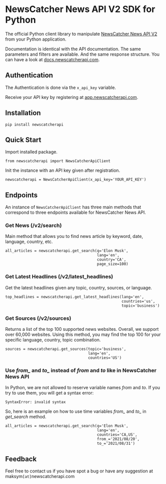 # NewsCatcher News API V2 SDK for Python

The official Python client library to manipulate [NewsCatcher News API V2](https://newscatcherapi.com/news-api) from your Python application.

Documentation is identical with the API documentation. The same parameters and filters are available. 
And the same response structure. You can have a look at [docs.newscatcherapi.com](https://docs.newscatcherapi.com).

## Authentication

The Authentication is done via the `x_api_key` variable.

Receive your API key by registering at [app.newscatcherapi.com](https://app.newscatcherapi.com).

## Installation
```pip install newscatcherapi```

## Quick Start
Import installed package.

`````from newscatcherapi import NewsCatcherApiClient`````

Init the instance with an API key given after registration.

````newscatcherapi = NewsCatcherApiClient(x_api_key='YOUR_API_KEY') ````

## Endpoints
An instance of `NewsCatcherApiClient` has three main methods that correspond to three endpoints available for NewsCatcher News API.

### Get News (/v2/search)
Main method that allows you to find news article by keyword, date, language, country, etc.

```
all_articles = newscatcherapi.get_search(q='Elon Musk',
                                         lang='en',
                                         country='CA',
                                         page_size=100)
```

### Get Latest Headlines (/v2/latest_headlines)
Get the latest headlines given any topic, country, sources, or language.

```
top_headlines = newscatcherapi.get_latest_headlines(lang='en',
                                                    countries='us',
                                                    topic='business')
 ```

### Get Sources (/v2/sources)
Returns a list of the top 100 supported news websites. Overall, we support over 60,000 websites. Using this method, you may find the top 100 for your specific language, country, topic combination.

```
sources = newscatcherapi.get_sources(topic='business',
                                     lang='en',
                                     countries='US')
 ```


### Use *from_* and *to_* instead of *from* and *to* like in NewsCatcher News API
In Python, we are not allowed to reserve variable names *from* and *to*. If you try to use them, you will get a syntax error:

```SyntaxError: invalid syntax``` 

So, here is an example on how to use time variables *from_* and *to_* in *get_search* method.

```
all_articles = newscatcherapi.get_search(q='Elon Musk',
                                         lang='en',
                                         countries='CA,US',
                                         from_='2021/08/20',
                                         to_='2021/08/31')
```

## Feedback

Feel free to contact us if you have spot a bug or have any suggestion at maksym`[at]`newscatcherapi.com